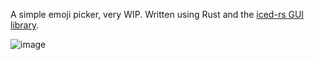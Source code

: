 A simple emoji picker, very WIP. Written using Rust and the [iced-rs GUI library](https://github.com/iced-rs/iced).

![image](https://github.com/benfuddled/emoji-picker/assets/21092217/077674e3-ad1a-4465-b638-3a8c75b32c6a)
